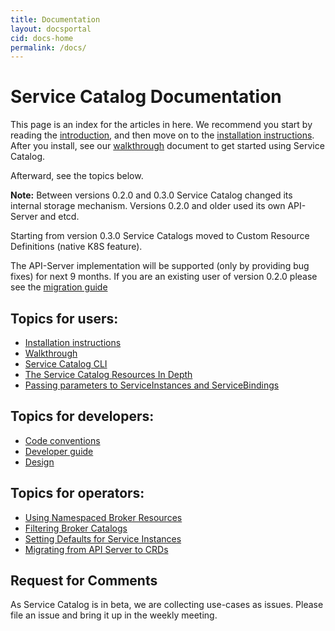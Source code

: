 ```yaml
---
title: Documentation
layout: docsportal
cid: docs-home
permalink: /docs/
---
```


# Service Catalog Documentation

This page is an index for the articles in here. We recommend you start by reading the 
[introduction](./concepts/index.md#introduction), and then move on to the 
[installation instructions](./install.md). After you install, see our
[walkthrough](./walkthrough.md) document to get started using Service Catalog.

Afterward, see the topics below.

**Note:** Between versions 0.2.0 and 0.3.0 Service Catalog changed its internal storage mechanism.
Versions 0.2.0 and older used its own API-Server and etcd. 

Starting from version 0.3.0 Service Catalogs moved to Custom Resource Definitions (native K8S feature).

The API-Server implementation will be supported (only by providing bug fixes) for next 9 months.
If you are an existing user of version 0.2.0 please see the [migration guide](./migration-apiserver-to-crds.md)

## Topics for users:

- [Installation instructions](install.md)
- [Walkthrough](walkthrough.md)
- [Service Catalog CLI](cli.md)
- [The Service Catalog Resources In Depth](./resources.md)
- [Passing parameters to ServiceInstances and ServiceBindings](parameters.md)

## Topics for developers:

- [Code conventions](./code-standards.md)
- [Developer guide](./devguide.md)
- [Design](./design.md)

## Topics for operators:

- [Using Namespaced Broker Resources](./namespaced-broker-resources.md)
- [Filtering Broker Catalogs](./catalog-restrictions.md)
- [Setting Defaults for Service Instances](./service-plan-defaults.md)
- [Migrating from API Server to CRDs](./migration-apiserver-to-crds.md)

## Request for Comments

As Service Catalog is in beta, we are collecting use-cases as issues.
Please file an issue and bring it up in the weekly meeting.
